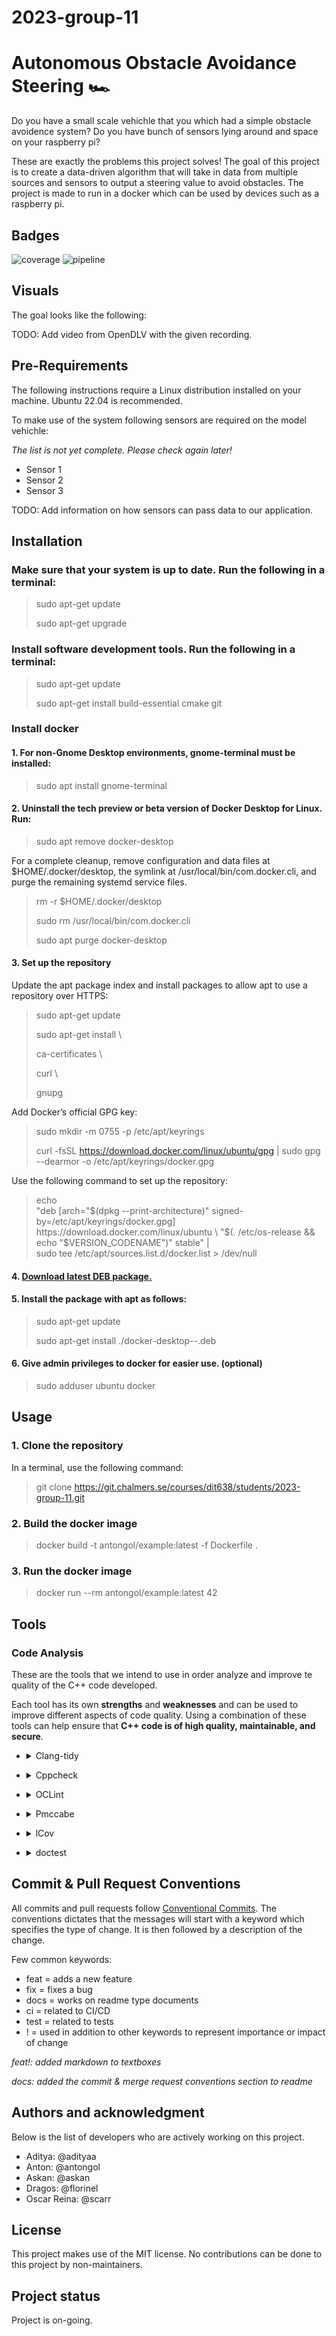 # 2023-group-11


# Autonomous Obstacle Avoidance Steering :racing_car:
Do you have a small scale vehichle that you which had a simple obstacle avoidence system? Do you have bunch of sensors lying around and space on your raspberry pi? 

These are exactly the problems this project solves! The goal of this project is to create a data-driven algorithm that will take in data from multiple sources and sensors to output a steering value to avoid obstacles. The project is made to run in a docker which can be used by devices such as a raspberry pi. 

## Badges
![coverage](https://git.chalmers.se/courses/dit638/students/2023-group-11/badges/main/coverage.svg?job=coverage)
![pipeline](https://git.chalmers.se/courses/dit638/students/2023-group-11/badges/main/pipeline.svg)

## Visuals
The goal looks like the following:

TODO: Add video from OpenDLV with the given recording. 

## Pre-Requirements

The following instructions require a Linux distribution installed on your machine. Ubuntu 22.04 is recommended.

To make use of the system following sensors are required on the model vehichle:

*The list is not yet complete. Please check again later!*
- Sensor 1
- Sensor 2
- Sensor 3

TODO: Add information on how sensors can pass data to our application.

## Installation

### Make sure that your system is up to date. Run the following in a terminal:
>sudo apt-get update
> 
>sudo apt-get upgrade
> 

### Install software development tools. Run the following in a terminal:
> sudo apt-get update
>
> sudo apt-get install build-essential cmake git
> 

### Install docker

#### 1. For non-Gnome Desktop environments, gnome-terminal must be installed:

> sudo apt install gnome-terminal
> 
#### 2. Uninstall the tech preview or beta version of Docker Desktop for Linux. Run:


> sudo apt remove docker-desktop
> 
For a complete cleanup, remove configuration and data files at $HOME/.docker/desktop, the symlink at /usr/local/bin/com.docker.cli, and purge the remaining systemd service files.


> rm -r $HOME/.docker/desktop
> 
> sudo rm /usr/local/bin/com.docker.cli
> 
> sudo apt purge docker-desktop

#### 3. Set up the repository

Update the apt package index and install packages to allow apt to use a repository over HTTPS:


> sudo apt-get update
> 
> sudo apt-get install \
> 
> ca-certificates \
> 
> curl \
> 
> gnupg
>
Add Docker’s official GPG key:


>sudo mkdir -m 0755 -p /etc/apt/keyrings
> 
> curl -fsSL https://download.docker.com/linux/ubuntu/gpg | sudo gpg --dearmor -o /etc/apt/keyrings/docker.gpg
>
Use the following command to set up the repository:


> echo \
"deb [arch="$(dpkg --print-architecture)" signed-by=/etc/apt/keyrings/docker.gpg] https://download.docker.com/linux/ubuntu \
"$(. /etc/os-release && echo "$VERSION_CODENAME")" stable" | \
> sudo tee /etc/apt/sources.list.d/docker.list > /dev/null

#### 4. [Download latest DEB package.](https://desktop.docker.com/linux/main/amd64/docker-desktop-4.17.0-amd64.deb?utm_source=docker&utm_medium=webreferral&utm_campaign=docs-driven-download-linux-amd64)

#### 5. Install the package with apt as follows:

>sudo apt-get update
> 
>sudo apt-get install ./docker-desktop-<version>-<arch>.deb
> 
#### 6. Give admin privileges to docker for easier use. (optional)

> sudo adduser ubuntu docker

## Usage

### 1. Clone the repository

In a terminal, use the following command:

> git clone https://git.chalmers.se/courses/dit638/students/2023-group-11.git

### 2. Build the docker image

> docker build -t antongol/example:latest -f Dockerfile .
>

### 3. Run the docker image

> docker run --rm antongol/example:latest 42

## Tools

### **Code Analysis**

These are the tools that we intend to use in order analyze and improve te quality of the C++ code developed. 

Each tool has its own **strengths** and **weaknesses**
 and can be used to improve different aspects of code quality. Using a combination of these tools can help ensure that **C++ code is of high quality, maintainable, and secure**.

- <details>
  <summary>Clang-tidy</summary>
  Clang-tidy is a static analysis tool for C++ code that can detect and suggest fixes for potential bugs, coding violations, and performance issues. It is built on top of the Clang compiler and uses LLVM for analyzing the code's abstract syntax tree. Clang-tidy can generate reports with detailed information on the issues found, including severity, location, and suggestions for remediation. It supports a range of coding standards, including Google C++ Style Guide and LLVM Coding Standards, and can also be customized with user-defined checks
</details>

- <details>
  <summary>Cppcheck</summary>
  Cppcheck is a static analysis tool for C++ code that can detect and suggest fixes for potential bugs, coding violations, and security issues. It analyzes the code for various types of errors, including buffer overflows, null pointer dereferences, and memory leaks, and can generate reports with detailed information on the issues found.
</details>

- <details>
  <summary>OCLint</summary>
  OCLint is a static code analysis tool that can detect potential bugs, coding violations, and design issues in C++, C, and Objective-C codebases. It works by analyzing the code's abstract syntax tree and generating reports with detailed information on the issues found. OCLint supports a range of coding standards, can be customized, and can be used in the command line or integrated with other tools such as Jenkins, SonarQube, and Visual Studio.
</details>

- <details>
  <summary>Pmccabe</summary>
  PCCabe is a software complexity analysis tool that can be used to measure the complexity of C++ code. It analyzes the code's control flow graph and generates reports that provide information on various complexity metrics, including cyclomatic complexity, essential complexity, and design complexity. The reports can be used to identify code that is difficult to maintain, understand, or test, and to make informed decisions about code refactoring and optimization.
</details>

- <details>
  <summary>lCov</summary>
  lCov is a code coverage analysis tool for C++ code that can be used to measure the effectiveness of test suites in exercising the codebase. It works by instrumenting the code to generate coverage data, and then generating reports that provide information on the percentage of code executed by the tests.
</details>

- <details>
  <summary>doctest</summary>
  [doctest](https://github.com/doctest/doctest) is a high-performance testing framework for C++ that is built on Catch testing framework. However, compared to Catch, doctest has a significantly lower compile runtime while executing test cases. We will use doctest framework in order to implement and enhance test-driven development testing before creating new features. 
</details>


## Commit  & Pull Request Conventions

All commits and pull requests follow [Conventional Commits](https://www.conventionalcommits.org/en/v1.0.0/). 
The conventions dictates that the messages will start with a keyword which specifies the type of change. It is then followed by a description of the change.

Few common keywords:
- feat = adds a new feature
- fix = fixes a bug
- docs = works on readme type documents
- ci = related to CI/CD
- test = related to tests
- ! = used in addition to other keywords to represent importance or impact of change

*feat!: added markdown to textboxes*

*docs: added the commit & merge request conventions section to readme*

## Authors and acknowledgment
Below is the list of developers who are actively working on this project.
- Aditya: @adityaa 
- Anton: @antongol
- Askan: @askan
- Dragos: @florinel
- Oscar Reina: @scarr

## License
This project makes use of the MIT license. No contributions can be done to this project by non-maintainers.

## Project status
Project is on-going. 
